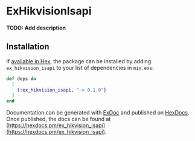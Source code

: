 # ExHikvisionIsapi

**TODO: Add description**

## Installation

If [available in Hex](https://hex.pm/docs/publish), the package can be installed
by adding `ex_hikvision_isapi` to your list of dependencies in `mix.exs`:

```elixir
def deps do
  [
    {:ex_hikvision_isapi, "~> 0.1.0"}
  ]
end
```

Documentation can be generated with [ExDoc](https://github.com/elixir-lang/ex_doc)
and published on [HexDocs](https://hexdocs.pm). Once published, the docs can
be found at [https://hexdocs.pm/ex_hikvision_isapi](https://hexdocs.pm/ex_hikvision_isapi).

